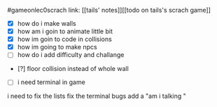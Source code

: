 #gameonlec0scrach 
link: [[tails' notes]][[todo on tails's scrach game]]


- [x] how do i make walls
- [x] how am i goin to animate little bit
- [x] how im goin to code in collisions
- [x] how im going to make npcs
- [ ] how do i add difficulty and challange
- [?] floor collision instead of whole wall
- [ ] i need terminal in game



i need to fix the lists
fix the terminal bugs
add a "am i talking "